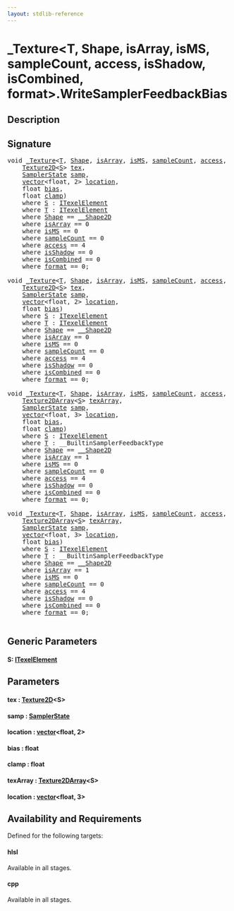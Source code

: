 ```yaml
---
layout: stdlib-reference
---
```


# \_Texture\<T, Shape, isArray, isMS, sampleCount, access, isShadow, isCombined, format\>\.WriteSamplerFeedbackBias

## Description





## Signature 

<pre>
<span class="code_keyword">void</span> <a href="index.html" class="code_type">_Texture</a>&lt;<a href="index.html#typeparam-T" class="code_type">T</a>, <a href="index.html#typeparam-Shape" class="code_type">Shape</a>, <a href="index.html#decl-isArray" class="code_var">isArray</a>, <a href="index.html#decl-isMS" class="code_var">isMS</a>, <a href="index.html#decl-sampleCount" class="code_var">sampleCount</a>, <a href="index.html#decl-access" class="code_var">access</a>, <a href="index.html#decl-isShadow" class="code_var">isShadow</a>, <a href="index.html#decl-isCombined" class="code_var">isCombined</a>, <a href="index.html#decl-format" class="code_var">format</a>&gt;.<a href="writesamplerfeedbackbias-05ck.html">WriteSamplerFeedbackBias</a>&lt;<a href="writesamplerfeedbackbias-05ck.html#typeparam-S" class="code_type">S</a>&gt;(
    <a href="../texture2d-08.html" class="code_type">Texture2D</a>&lt;<a href="writesamplerfeedbackbias-05ck.html#typeparam-S" class="code_type">S</a>&gt; <a href="writesamplerfeedbackbias-05ck.html#decl-tex" class="code_param">tex</a>,
    <a href="../samplerstate-07/index.html" class="code_type">SamplerState</a> <a href="writesamplerfeedbackbias-05ck.html#decl-samp" class="code_param">samp</a>,
    <a href="../vector/index.html" class="code_type">vector</a>&lt;<span class="code_keyword">float</span>, 2&gt; <a href="writesamplerfeedbackbias-05ck.html#decl-location" class="code_param">location</a>,
    <span class="code_keyword">float</span> <a href="writesamplerfeedbackbias-05ck.html#decl-bias" class="code_param">bias</a>,
    <span class="code_keyword">float</span> <a href="writesamplerfeedbackbias-05ck.html#decl-clamp" class="code_param">clamp</a>)
    <span class='code_keyword'>where</span> <a href="writesamplerfeedbackbias-05ck.html#typeparam-S" class="code_type">S</a> : <a href="../../interfaces/itexelelement-016/index.html" class="code_type">ITexelElement</a>
    <span class='code_keyword'>where</span> <a href="index.html#typeparam-T" class="code_type">T</a> : <a href="../../interfaces/itexelelement-016/index.html" class="code_type">ITexelElement</a>
    <span class='code_keyword'>where</span> <a href="index.html#typeparam-Shape" class="code_type">Shape</a> == <a href="../0_shape2d-028/index.html" class="code_type">__Shape2D</a>
    <span class='code_keyword'>where</span> <a href="index.html#decl-isArray" class="code_var">isArray</a> == 0
    <span class='code_keyword'>where</span> <a href="index.html#decl-isMS" class="code_var">isMS</a> == 0
    <span class='code_keyword'>where</span> <a href="index.html#decl-sampleCount" class="code_var">sampleCount</a> == 0
    <span class='code_keyword'>where</span> <a href="index.html#decl-access" class="code_var">access</a> == 4
    <span class='code_keyword'>where</span> <a href="index.html#decl-isShadow" class="code_var">isShadow</a> == 0
    <span class='code_keyword'>where</span> <a href="index.html#decl-isCombined" class="code_var">isCombined</a> == 0
    <span class='code_keyword'>where</span> <a href="index.html#decl-format" class="code_var">format</a> == 0;

<span class="code_keyword">void</span> <a href="index.html" class="code_type">_Texture</a>&lt;<a href="index.html#typeparam-T" class="code_type">T</a>, <a href="index.html#typeparam-Shape" class="code_type">Shape</a>, <a href="index.html#decl-isArray" class="code_var">isArray</a>, <a href="index.html#decl-isMS" class="code_var">isMS</a>, <a href="index.html#decl-sampleCount" class="code_var">sampleCount</a>, <a href="index.html#decl-access" class="code_var">access</a>, <a href="index.html#decl-isShadow" class="code_var">isShadow</a>, <a href="index.html#decl-isCombined" class="code_var">isCombined</a>, <a href="index.html#decl-format" class="code_var">format</a>&gt;.<a href="writesamplerfeedbackbias-05ck.html">WriteSamplerFeedbackBias</a>&lt;<a href="writesamplerfeedbackbias-05ck.html#typeparam-S" class="code_type">S</a>&gt;(
    <a href="../texture2d-08.html" class="code_type">Texture2D</a>&lt;<a href="writesamplerfeedbackbias-05ck.html#typeparam-S" class="code_type">S</a>&gt; <a href="writesamplerfeedbackbias-05ck.html#decl-tex" class="code_param">tex</a>,
    <a href="../samplerstate-07/index.html" class="code_type">SamplerState</a> <a href="writesamplerfeedbackbias-05ck.html#decl-samp" class="code_param">samp</a>,
    <a href="../vector/index.html" class="code_type">vector</a>&lt;<span class="code_keyword">float</span>, 2&gt; <a href="writesamplerfeedbackbias-05ck.html#decl-location" class="code_param">location</a>,
    <span class="code_keyword">float</span> <a href="writesamplerfeedbackbias-05ck.html#decl-bias" class="code_param">bias</a>)
    <span class='code_keyword'>where</span> <a href="writesamplerfeedbackbias-05ck.html#typeparam-S" class="code_type">S</a> : <a href="../../interfaces/itexelelement-016/index.html" class="code_type">ITexelElement</a>
    <span class='code_keyword'>where</span> <a href="index.html#typeparam-T" class="code_type">T</a> : <a href="../../interfaces/itexelelement-016/index.html" class="code_type">ITexelElement</a>
    <span class='code_keyword'>where</span> <a href="index.html#typeparam-Shape" class="code_type">Shape</a> == <a href="../0_shape2d-028/index.html" class="code_type">__Shape2D</a>
    <span class='code_keyword'>where</span> <a href="index.html#decl-isArray" class="code_var">isArray</a> == 0
    <span class='code_keyword'>where</span> <a href="index.html#decl-isMS" class="code_var">isMS</a> == 0
    <span class='code_keyword'>where</span> <a href="index.html#decl-sampleCount" class="code_var">sampleCount</a> == 0
    <span class='code_keyword'>where</span> <a href="index.html#decl-access" class="code_var">access</a> == 4
    <span class='code_keyword'>where</span> <a href="index.html#decl-isShadow" class="code_var">isShadow</a> == 0
    <span class='code_keyword'>where</span> <a href="index.html#decl-isCombined" class="code_var">isCombined</a> == 0
    <span class='code_keyword'>where</span> <a href="index.html#decl-format" class="code_var">format</a> == 0;

<span class="code_keyword">void</span> <a href="index.html" class="code_type">_Texture</a>&lt;<a href="index.html#typeparam-T" class="code_type">T</a>, <a href="index.html#typeparam-Shape" class="code_type">Shape</a>, <a href="index.html#decl-isArray" class="code_var">isArray</a>, <a href="index.html#decl-isMS" class="code_var">isMS</a>, <a href="index.html#decl-sampleCount" class="code_var">sampleCount</a>, <a href="index.html#decl-access" class="code_var">access</a>, <a href="index.html#decl-isShadow" class="code_var">isShadow</a>, <a href="index.html#decl-isCombined" class="code_var">isCombined</a>, <a href="index.html#decl-format" class="code_var">format</a>&gt;.<a href="writesamplerfeedbackbias-05ck.html">WriteSamplerFeedbackBias</a>&lt;<a href="writesamplerfeedbackbias-05ck.html#typeparam-S" class="code_type">S</a>&gt;(
    <a href="../texture2darray-089.html" class="code_type">Texture2DArray</a>&lt;<a href="writesamplerfeedbackbias-05ck.html#typeparam-S" class="code_type">S</a>&gt; <a href="writesamplerfeedbackbias-05ck.html#decl-texArray" class="code_param">texArray</a>,
    <a href="../samplerstate-07/index.html" class="code_type">SamplerState</a> <a href="writesamplerfeedbackbias-05ck.html#decl-samp" class="code_param">samp</a>,
    <a href="../vector/index.html" class="code_type">vector</a>&lt;<span class="code_keyword">float</span>, 3&gt; <a href="writesamplerfeedbackbias-05ck.html#decl-location" class="code_param">location</a>,
    <span class="code_keyword">float</span> <a href="writesamplerfeedbackbias-05ck.html#decl-bias" class="code_param">bias</a>,
    <span class="code_keyword">float</span> <a href="writesamplerfeedbackbias-05ck.html#decl-clamp" class="code_param">clamp</a>)
    <span class='code_keyword'>where</span> <a href="writesamplerfeedbackbias-05ck.html#typeparam-S" class="code_type">S</a> : <a href="../../interfaces/itexelelement-016/index.html" class="code_type">ITexelElement</a>
    <span class='code_keyword'>where</span> <a href="index.html#typeparam-T" class="code_type">T</a> : __BuiltinSamplerFeedbackType
    <span class='code_keyword'>where</span> <a href="index.html#typeparam-Shape" class="code_type">Shape</a> == <a href="../0_shape2d-028/index.html" class="code_type">__Shape2D</a>
    <span class='code_keyword'>where</span> <a href="index.html#decl-isArray" class="code_var">isArray</a> == 1
    <span class='code_keyword'>where</span> <a href="index.html#decl-isMS" class="code_var">isMS</a> == 0
    <span class='code_keyword'>where</span> <a href="index.html#decl-sampleCount" class="code_var">sampleCount</a> == 0
    <span class='code_keyword'>where</span> <a href="index.html#decl-access" class="code_var">access</a> == 4
    <span class='code_keyword'>where</span> <a href="index.html#decl-isShadow" class="code_var">isShadow</a> == 0
    <span class='code_keyword'>where</span> <a href="index.html#decl-isCombined" class="code_var">isCombined</a> == 0
    <span class='code_keyword'>where</span> <a href="index.html#decl-format" class="code_var">format</a> == 0;

<span class="code_keyword">void</span> <a href="index.html" class="code_type">_Texture</a>&lt;<a href="index.html#typeparam-T" class="code_type">T</a>, <a href="index.html#typeparam-Shape" class="code_type">Shape</a>, <a href="index.html#decl-isArray" class="code_var">isArray</a>, <a href="index.html#decl-isMS" class="code_var">isMS</a>, <a href="index.html#decl-sampleCount" class="code_var">sampleCount</a>, <a href="index.html#decl-access" class="code_var">access</a>, <a href="index.html#decl-isShadow" class="code_var">isShadow</a>, <a href="index.html#decl-isCombined" class="code_var">isCombined</a>, <a href="index.html#decl-format" class="code_var">format</a>&gt;.<a href="writesamplerfeedbackbias-05ck.html">WriteSamplerFeedbackBias</a>&lt;<a href="writesamplerfeedbackbias-05ck.html#typeparam-S" class="code_type">S</a>&gt;(
    <a href="../texture2darray-089.html" class="code_type">Texture2DArray</a>&lt;<a href="writesamplerfeedbackbias-05ck.html#typeparam-S" class="code_type">S</a>&gt; <a href="writesamplerfeedbackbias-05ck.html#decl-texArray" class="code_param">texArray</a>,
    <a href="../samplerstate-07/index.html" class="code_type">SamplerState</a> <a href="writesamplerfeedbackbias-05ck.html#decl-samp" class="code_param">samp</a>,
    <a href="../vector/index.html" class="code_type">vector</a>&lt;<span class="code_keyword">float</span>, 3&gt; <a href="writesamplerfeedbackbias-05ck.html#decl-location" class="code_param">location</a>,
    <span class="code_keyword">float</span> <a href="writesamplerfeedbackbias-05ck.html#decl-bias" class="code_param">bias</a>)
    <span class='code_keyword'>where</span> <a href="writesamplerfeedbackbias-05ck.html#typeparam-S" class="code_type">S</a> : <a href="../../interfaces/itexelelement-016/index.html" class="code_type">ITexelElement</a>
    <span class='code_keyword'>where</span> <a href="index.html#typeparam-T" class="code_type">T</a> : __BuiltinSamplerFeedbackType
    <span class='code_keyword'>where</span> <a href="index.html#typeparam-Shape" class="code_type">Shape</a> == <a href="../0_shape2d-028/index.html" class="code_type">__Shape2D</a>
    <span class='code_keyword'>where</span> <a href="index.html#decl-isArray" class="code_var">isArray</a> == 1
    <span class='code_keyword'>where</span> <a href="index.html#decl-isMS" class="code_var">isMS</a> == 0
    <span class='code_keyword'>where</span> <a href="index.html#decl-sampleCount" class="code_var">sampleCount</a> == 0
    <span class='code_keyword'>where</span> <a href="index.html#decl-access" class="code_var">access</a> == 4
    <span class='code_keyword'>where</span> <a href="index.html#decl-isShadow" class="code_var">isShadow</a> == 0
    <span class='code_keyword'>where</span> <a href="index.html#decl-isCombined" class="code_var">isCombined</a> == 0
    <span class='code_keyword'>where</span> <a href="index.html#decl-format" class="code_var">format</a> == 0;

</pre>

## Generic Parameters

####  <a id="typeparam-S"></a>S: [ITexelElement](../../interfaces/itexelelement-016/index.html)

## Parameters

####  <a id="decl-tex"></a>tex  : [Texture2D](../texture2d-08.html)\<S\>
####  <a id="decl-samp"></a>samp  : [SamplerState](../samplerstate-07/index.html)
####  <a id="decl-location"></a>location  : [vector](../vector/index.html)\<float, 2\>
####  <a id="decl-bias"></a>bias  : float
####  <a id="decl-clamp"></a>clamp  : float
####  <a id="decl-texArray"></a>texArray  : [Texture2DArray](../texture2darray-089.html)\<S\>
####  <a id="decl-location"></a>location  : [vector](../vector/index.html)\<float, 3\>

## Availability and Requirements

Defined for the following targets:

#### hlsl
Available in all stages.

#### cpp
Available in all stages.



